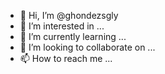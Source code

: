 - 👋 Hi, I’m @ghondezsgly
- 👀 I’m interested in ...
- 🌱 I’m currently learning ...
- 💞️ I’m looking to collaborate on ...
- 📫 How to reach me ...

<!---
ghondezsgly/ghondezsgly is a ✨ special ✨ repository because its `README.md` (this file) appears on your GitHub profile.
You can click the Preview link to take a look at your changes.
--->
